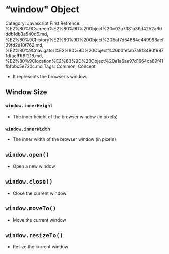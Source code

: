 # “window" Object

Category: Javascript
First Refrence: %E2%80%9Cscreen%E2%80%9D%20Object%20c02a7381a39d4252a60ddb1db3a540d6.md, %E2%80%9Chistory%E2%80%9D%20Object%205af7d54684e449998aef39fd2d10f762.md, %E2%80%9Cnavigator%E2%80%9D%20Object%20b0fefab7a8f3490f9971dfae91f6f218.md, %E2%80%9Clocation%E2%80%9D%20Object%20a1a6ae97d1664ca89f41fbfbbc5e730c.md
Tags: Common, Concept

- It represents the browser's window.

## Window Size

### `window.innerHeight`

- The inner height of the browser window (in pixels)

### `window.innerWidth`

- The inner width of the browser window (in pixels)

## `window.open()`

- Open a new window

## `window.close()`

- Close the current window

## `window.moveTo()`

- Move the current window

## `window.resizeTo()`

- Resize the current window